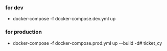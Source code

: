 ### for dev
- docker-compose -f docker-compose.dev.yml up
### for production
- docker-compose -f docker-compose.prod.yml up --build -d#   t i c k e t _ c y  
 